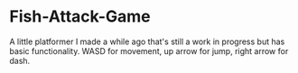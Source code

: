 # Fish-Attack-Game
A little platformer I made a while ago that's still a work in progress but has basic functionality.
WASD for movement, up arrow for jump, right arrow for dash.
